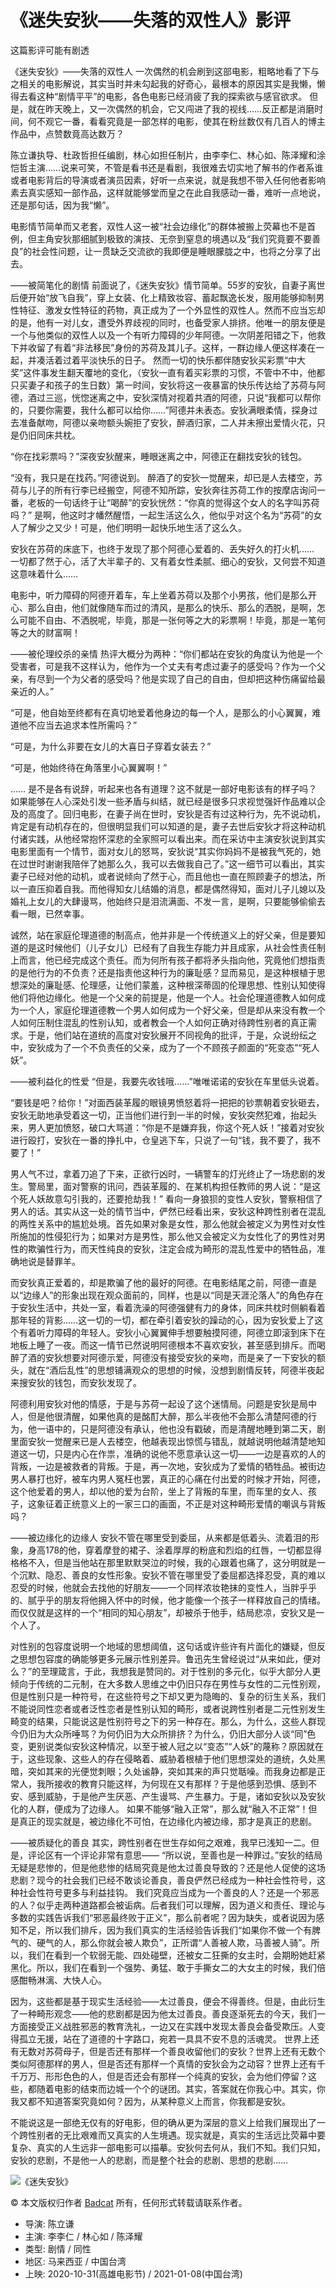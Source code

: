 # 《迷失安狄——失落的双性人》影评

这篇影评可能有剧透

《迷失安狄》——失落的双性人 一次偶然的机会刷到这部电影，粗略地看了下与之相关的电影解说，其实当时并未勾起我的好奇心，最根本的原因其实是我懒，懒得去看这种“剧情平平”的电影，各色电影已经消疲了我的探索欲与感官欲求。 但是，就在昨天晚上，又一次偶然的机会，它又闯进了我的视线……反正都是消磨时间，何不观它一番，看看究竟是一部怎样的电影，使其在粉丝数仅有几百人的博主作品中，点赞数竟高达数万？

陈立谦执导、杜政哲担任编剧，林心如担任制片，由李李仁、林心如、陈泽耀和涂恺哲主演……说来可笑，不管是看书还是看剧，我很难去切实地了解书的作者系谁或者电影背后的导演或者演员因素，好听一点来说，就是我想不带入任何他者影响素去真实感知一部作品，这样就能够堂而皇之在此自我感动一番，难听一点地说，还是那句话，因为我“懒”。

电影情节简单而又老套，双性人这一被“社会边缘化”的群体被搬上荧幕也不是首例，但主角安狄那细腻到极致的演技、无奈到窒息的境遇以及“我们究竟要不要善良”的社会性问题，让一贯缺乏交流欲的我即便是睡眼朦胧之中，也将之分享了出去。 

——被简笔化的剧情 前面说了，《迷失安狄》情节简单。55岁的安狄，自妻子离世后便开始“放飞自我”，穿上女装、化上精致妆容、蓄起飘逸长发，服用能够抑制男性特征、激发女性特征的药物，真正成为了一个外显性的双性人。然而不应当忘却的是，他有一对儿女，遭受外界歧视的同时，也备受家人排挤。他唯一的朋友便是一个与他类似的双性人以及一个有听力障碍的少年阿德。一次阴差阳错之下，他救下并收留了有着“非法移民”身份的苏荷及其儿子。这样，一群边缘人便这样凑在一起，并凑活着过着平淡快乐的日子。 然而一切的快乐都伴随安狄买彩票“中大奖”这件事发生翻天覆地的变化，（安狄一直有着买彩票的习惯，不管中不中，他都只买妻子和孩子的生日数）第一时间，安狄将这一夜暴富的快乐传达给了苏荷与阿德，酒过三巡，恍惚迷离之中，安狄深情对视着共酒的阿德，只说“我都可以帮你的，只要你需要，我什么都可以给你……”阿德并未表态。安狄满眼柔情，探身过去准备献吻，阿德以亲吻额头婉拒了安狄，醉酒归家，二人并未擦出爱情火花，只是仍旧同床共枕。 

“你在找彩票吗？”深夜安狄醒来，睡眼迷离之中，阿德正在翻找安狄的钱包。 

“没有，我只是在找药。”阿德说到。 醉酒了的安狄一觉醒来，却已是人去楼空，苏荷与儿子的所有行李已经搬空，阿德不知所踪，安狄奔往苏荷工作的按摩店询问一番，老板的一句话终于让“喝醉”的安狄恍然：“你真的觉得这个女人的名字叫苏荷吗？” 是啊，他这时才幡然醒悟，一起生活这么久，他似乎对这个名为“苏荷”的女人了解少之又少！可是，他们明明一起快乐地生活了这么久。

安狄在苏荷的床底下，也终于发现了那个阿德心爱着的、丢失好久的打火机…… 一切都了然于心，活了大半辈子的、又有着女性柔腻、细心的安狄，又何尝不知道这意味着什么……

电影中，听力障碍的阿德开着车，车上坐着苏荷以及那个小男孩，他们是那么开心、那么自由，他们就像随车而过的清风，是那么的快乐、那么的洒脱，是啊，怎么可能不自由、不洒脱呢，毕竟，那是一张何等之大的彩票啊！毕竟，那是一笔何等之大的财富啊！ 

——被伦理绞杀的亲情 热评大概分为两种：“你们都站在安狄的角度认为他是一个受害者，可是我不这样认为，他作为一个丈夫有考虑过妻子的感受吗？作为一个父亲，有尽到一个为父者的感受吗？他是实现了自己的自由，但却把这种伤痛留给最亲近的人。”

“可是，他自始至终都有在真切地爱着他身边的每一个人，是那么的小心翼翼，难道他不应当去追求本性所需吗？”

“可是，为什么非要在女儿的大喜日子穿着女装去？”

“可是，他始终待在角落里小心翼翼啊！”

…… 是不是各有说辞，听起来也各有道理？这不就是一部好电影该有的样子吗？如果能够在人心深处引发一些矛盾与纠结，就已经是很多只求视觉强奸作品难以企及的高度了。回归电影，在妻子尚在世时，安狄是否有过这种行为，先不说动机，肯定是有动机存在的，但很明显我们可以知道的是，妻子去世后安狄才将这种动机付诸实践，从他经常抱怀深悲的全家照可以看出来。而在采访中主演安狄说到其实电影里面有一个情节，面对女儿的怒骂，安狄说“其实你妈妈不是被我气死的，她在过世时谢谢我陪伴了她那么久，我可以去做我自己了。”这一细节可以看出，其实妻子已经对他的动机，或者说倾向了然于心，而且他也一直在照顾妻子的想法，所以一直压抑着自我。而他得知女儿结婚的消息，都是偶然得知，面对儿子儿媳以及婚礼上女儿的大肆谩骂，他始终只是泪流满面、不发一言，是啊，只要能够偷偷去看一眼，已然幸事。

诚然，站在家庭伦理道德的制高点，他并非是一个传统道义上的好父亲，但是要知道的是这时候他们（儿子女儿）已经有了自我生存能力并且成家，从社会性责任制上而言，他已经完成这个责任。而为何所有孩子都将矛头指向他，究竟他们想指责的是他行为的不负责？还是指责他这种行为的廉耻感？显而易见，是这种根植于思想深处的廉耻感、伦理感，让他们蒙羞，这种根深蒂固的伦理思想、性别认知使得他们将他边缘化。他是一个父亲的前提是，他是一个人。社会伦理道德教人如何成为一个人，家庭伦理道德教一个男人如何成为一个好父亲，但是却从来没有教一个人如何压制住混乱的性别认知，或者教会一个人如何正确对待跨性别者的真正需求。于是，他们站在道统的高度对安狄展开不同视角的批评，于是，众说纷纭之中，安狄成为了一个不负责任的父亲，成为了一个不顾孩子颜面的“死变态”“死人妖”。

——被利益化的性爱 “但是，我要先收钱哦……”唯唯诺诺的安狄在车里低头说着。

“要钱是吧？给你！”对面西装革履的眼镜男愤怒着将一把把的钞票朝着安狄砸去，安狄无助地承受着这一切，正当他们进行到一半的时候，安狄突然犯难，抬起头来，男人更加愤怒，破口大骂道：“你是不是嫌弃我，你这个死人妖！”接着对安狄进行殴打，安狄在一番的挣扎中，仓皇逃下车，只说了一句“钱，我不要了，我不要了！” 

男人气不过，拿着刀追了下来，正欲行凶时，一辆警车的灯光终止了一场悲剧的发生。警局里，面对警察的讯问，西装革履的、在某机构担任教师的男人说：“是这个死人妖故意勾引我的，还要抢劫我！” 看向一身狼狈的变性人安狄，警察相信了男人的话。其实从这一处的情节当中，俨然已经看出来，安狄这种跨性别者在混乱的两性关系中的尴尬处境。首先如果对象是女性，那么他就会被定义为男性对女性所施加的性侵犯行为；如果对方是男性，那么他又会被定义为女性化了的男性对男性的欺骗性行为，而天性纯良的安狄，注定会成为畸形的混乱性爱中的牺牲品，准确地说是替罪羊。

而安狄真正爱着的，却是欺骗了他的最好的阿德。在电影结尾之前，阿德一直是以“边缘人”的形象出现在观众面前的，同样，也是以“同是天涯沦落人”的角色存在于安狄生活中，共处一室，看着洗澡的阿德强健有力的身体，同床共枕时侧躺看着那年轻的背影……这一切的一切，都在牵引着安狄的躁动的心，因为安狄爱上了这个有着听力障碍的年轻人。安狄小心翼翼伸手想要触摸阿德，阿德立即滚到床下在地板上睡了一夜。而这一情节已然说明阿德根本不喜欢安狄，甚至感到排斥。而喝醉了酒的安狄想要对阿德示爱，阿德没有接受安狄的亲吻，而是亲了一下安狄的额头，就在“酒后乱性”的思想铺满观众的思想的时候，没想到剧情反转，阿德半夜起来搜安狄的钱包，而安狄发现了。

阿德利用安狄对他的情感，于是与苏荷一起设了这个迷情局。问题是安狄是局中人，但是他很清醒，如果他真的是酩酊大醉，那么半夜他不会那么清楚阿德的行为，他一语中的，只是阿德没有承认，他也没有戳破，而是清醒地睡到第二天，剧里面安狄一觉醒来已是人去楼空，他越表现出惊慌与错乱，就越说明他越清楚地知道这一切，只是内心在作祟，准确的说他不愿意承认这一切——一边是喜欢的人的背叛，一边是被救者的背叛。于是，再一次地，安狄成为了爱情的牺牲品。被街边男人暴打也好，被车内男人冤枉也罢，真正的心痛在付出爱的时候才开始，阿德，这个他爱着的男人，却以他的爱为台阶，坐上了背叛的车里，而车里的女人、孩子，这象征着正统意义上的一家三口的画面，不正是对这种畸形爱情的嘲讽与背叛吗？

——被边缘化的边缘人 安狄不管在哪里受到委屈，从来都是低着头、流着泪的形象，身高178的他，穿着摩登的裙子、涂着厚厚的粉底和烈焰的红唇，一切都显得格格不入，但是当他站在那里默默哭泣的时候，我的心跟着也痛了，这分明就是一个沉默、隐忍、善良的女性形象。安狄不管在哪里受了委屈都选择忍受，真的难以忍受的时候，他就会去找他的好朋友——一个同样浓妆艳抹的变性人，当胖乎乎的、腻乎乎的朋友将他拥入怀中的时候，他才能像一个孩子一样释放自己的情绪。而仅仅就是这样的一个“相同的知心朋友”，却被杀于他手，结局悲凉，安狄又是一个人了。

对性别的包容度说明一个地域的思想阈值，这句话或许些许有片面化的嫌疑，但反之思想包容度的确能够更多元展示性别差异。鲁迅先生曾经说过“从来如此，便对么？”的至理箴言，于此，我想我是赞同的。对于性别的多元化，似乎大部分人更倾向于传统的二元制，在大多数人思维之中仍旧只存在男性与女性的二元性别观，但是性别只是一种符号，在这些符号之下却又更为隐晦的、复杂的衍生关系，我们不能说同性恋者或者泛性恋者是性别认知的畸形，或者说跨性别者是二元性别发生畸变的结果，只能说这是性别符号之下的另一种存在。那么，为什么，这些人群现今仍旧为大众所唾骂？为何仍旧为大众所排挤？为什么，仍旧大部分人谈“同”色变，更别说类似安狄这种情况，以至于被人冠之以“变态”“人妖”的蔑称？原因就在于，这些现象、这些人的存在侵略着、威胁着根植于他们思想深处的道统，久处黑暗，突如其来的光便觉刺眼；久处谧静，突如其来的声只觉聒噪。而我身边都是正常人，我所接收的教育只能这样，为何现在又有那样？于是他感到恐惧、感到不安、感到威胁，于是他产生厌恶、产生谩骂、产生暴力。于是，诸如安狄以及安狄化的人群，便成为了边缘人。 如果不能够“融入正常”，那么就“融入不正常”！但是真正的现实就是，被边缘化不可怕，在边缘化内被边缘，那才是真正的悲剧。

——被质疑化的善良 其实，跨性别者在世生存如何之艰难，我早已浅知一二。但是，评论区有一个评论非常有意思—— “所以说，至善也是一种罪过。”安狄的结局无疑是悲惨的，但是他悲惨的结局究竟是他太过善良导致的？还是他人促使的这场悲剧？现今的社会我们已经不敢谈论善良，善良俨然已经成为一种社会性符号，这种社会性符号更多与利益挂钩。 我们究竟应当成为一个善良的人？还是一个邪恶的人？似乎走两种道路都会被诟病。后者我们可以理解，因为道义和责任、理论与多数的实践告诉我们“邪恶最终败于正义”，那么前者呢？因为缺失，或者说因为感知不足，所以我们排斥，因为我们真实的生活经验告诉我们“如果你不做一个有脾气的、硬气的人，那么你就会被人欺负”，正所谓“人善被人欺，马善被人骑”。所以，我们在看到一个软弱无能、四处碰壁，还被女二狂撕的女主时，会期盼她赶紧黑化。所以，我们在看到一个强势、勇猛、敢于手撕女二的大女主的时候，我们倍感酣畅淋漓、大快人心。

因为，这些都是基于现实生活经验——太过善良，便会不得善终。但是，由此衍生了一种畸形观念——他的悲剧都是因为他太过善良。善良逐渐死去的今天，我们一方面接受正义战胜邪恶的教育洗礼，一边又在实践中发现太善良会备受欺压。人变得孤立无援，站在了道德的十字路口，宛若一具具不安不息的活魂灵。 世界上还有无数对苏荷母子，但是否还有那样一个善良收留他们的安狄？世界上还有无数个类似阿德那样的男人，但是否还有那样一个真情的安狄会为之动容？世界上还有千千万万、形形色色的人，但是否还会有那样一个纯真的安狄，会为他们停留？这些，都随着电影的结束而边城一个个的谜团。其实，答案就在你我心中。其实，你我又都不知道答案究竟如何？因为，从某种意义上而言，你我都是安狄。

不能说这是一部绝无仅有的好电影，但的确从更为深层的意义上给我们展现出了一个跨性别者的无比艰难而又真实的人生境遇。现实就是，真实的生活远比荧幕中要复杂、真实的人生远非一部电影可以描摹。安狄何去何从，我们不知。我们只知，安狄的悲剧，不是他一人的悲剧，而是整个社会的悲剧、思想的悲剧……

![《迷失安狄》](https://img3.doubanio.com/view/thing_review/l/public/p7625982.webp)

© 本文版权归作者 [Badcat](https://www.douban.com/people/195755358/)  所有，任何形式转载请联系作者。

- 导演: 陈立谦
- 主演: 李李仁 / 林心如 / 陈泽耀
- 类型: 剧情 / 同性
- 地区: 马来西亚 / 中国台湾
- 上映: 2020-10-31(高雄电影节) / 2021-01-08(中国台湾)
<!-- tcd_original_link https://m.douban.com/movie/review/14496369/ -->
